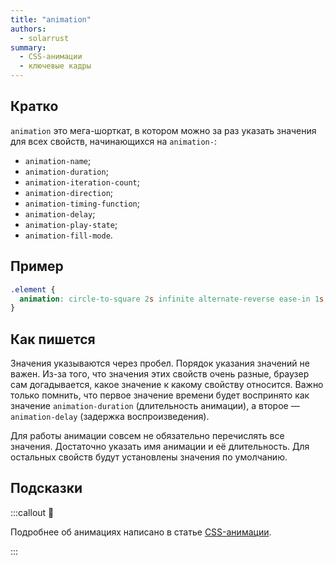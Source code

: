 ```yaml
---
title: "animation"
authors:
  - solarrust
summary:
  - CSS-анимации
  - ключевые кадры
---
```


## Кратко

`animation` это мега-шорткат, в котором можно за раз указать значения для всех свойств, начинающихся на `animation-`:

- `animation-name`;
- `animation-duration`;
- `animation-iteration-count`;
- `animation-direction`;
- `animation-timing-function`;
- `animation-delay`;
- `animation-play-state`;
- `animation-fill-mode`.

## Пример

```css
.element {
  animation: circle-to-square 2s infinite alternate-reverse ease-in 1s;
}
```

## Как пишется

Значения указываются через пробел. Порядок указания значений не важен. Из-за того, что значения этих свойств очень разные, браузер сам догадывается, какое значение к какому свойству относится. Важно только помнить, что первое значение времени будет воспринято как значение `animation-duration` (длительность анимации), а второе — `animation-delay` (задержка воспроизведения).

Для работы анимации совсем не обязательно перечислять все значения. Достаточно указать имя анимации и её длительность. Для остальных свойств будут установлены значения по умолчанию.

## Подсказки

:::callout 🦄

Подробнее об анимациях написано в статье [CSS-анимации](/css/articles/animation).

:::
